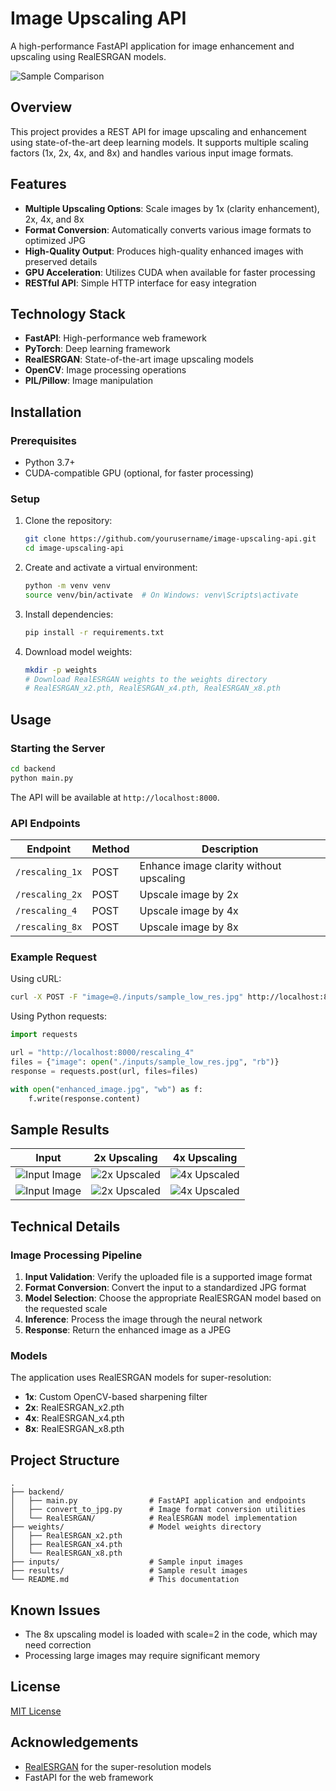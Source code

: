 # Image Upscaling API

A high-performance FastAPI application for image enhancement and upscaling using RealESRGAN models.

![Sample Comparison](./results/comparison.jpg)

## Overview

This project provides a REST API for image upscaling and enhancement using state-of-the-art deep learning models. It supports multiple scaling factors (1x, 2x, 4x, and 8x) and handles various input image formats.

## Features

- **Multiple Upscaling Options**: Scale images by 1x (clarity enhancement), 2x, 4x, and 8x
- **Format Conversion**: Automatically converts various image formats to optimized JPG
- **High-Quality Output**: Produces high-quality enhanced images with preserved details
- **GPU Acceleration**: Utilizes CUDA when available for faster processing
- **RESTful API**: Simple HTTP interface for easy integration

## Technology Stack

- **FastAPI**: High-performance web framework
- **PyTorch**: Deep learning framework
- **RealESRGAN**: State-of-the-art image upscaling models
- **OpenCV**: Image processing operations
- **PIL/Pillow**: Image manipulation

## Installation

### Prerequisites

- Python 3.7+
- CUDA-compatible GPU (optional, for faster processing)

### Setup

1. Clone the repository:
   ```bash
   git clone https://github.com/yourusername/image-upscaling-api.git
   cd image-upscaling-api
   ```

2. Create and activate a virtual environment:
   ```bash
   python -m venv venv
   source venv/bin/activate  # On Windows: venv\Scripts\activate
   ```

3. Install dependencies:
   ```bash
   pip install -r requirements.txt
   ```

4. Download model weights:
   ```bash
   mkdir -p weights
   # Download RealESRGAN weights to the weights directory
   # RealESRGAN_x2.pth, RealESRGAN_x4.pth, RealESRGAN_x8.pth
   ```

## Usage

### Starting the Server

```bash
cd backend
python main.py
```

The API will be available at `http://localhost:8000`.

### API Endpoints

| Endpoint | Method | Description |
|----------|--------|-------------|
| `/rescaling_1x` | POST | Enhance image clarity without upscaling |
| `/rescaling_2x` | POST | Upscale image by 2x |
| `/rescaling_4` | POST | Upscale image by 4x |
| `/rescaling_8x` | POST | Upscale image by 8x |

### Example Request

Using cURL:

```bash
curl -X POST -F "image=@./inputs/sample_low_res.jpg" http://localhost:8000/rescaling_4 --output enhanced_image.jpg
```

Using Python requests:

```python
import requests

url = "http://localhost:8000/rescaling_4"
files = {"image": open("./inputs/sample_low_res.jpg", "rb")}
response = requests.post(url, files=files)

with open("enhanced_image.jpg", "wb") as f:
    f.write(response.content)
```

## Sample Results

| Input | 2x Upscaling | 4x Upscaling |
|-------|--------------|--------------|
| ![Input Image](./inputs/sample1.jpg) | ![2x Upscaled](./results/sample1_2x.jpg) | ![4x Upscaled](./results/sample1_4x.jpg) |
| ![Input Image](./inputs/sample2.jpg) | ![2x Upscaled](./results/sample2_2x.jpg) | ![4x Upscaled](./results/sample2_4x.jpg) |

## Technical Details

### Image Processing Pipeline

1. **Input Validation**: Verify the uploaded file is a supported image format
2. **Format Conversion**: Convert the input to a standardized JPG format
3. **Model Selection**: Choose the appropriate RealESRGAN model based on the requested scale
4. **Inference**: Process the image through the neural network
5. **Response**: Return the enhanced image as a JPEG

### Models

The application uses RealESRGAN models for super-resolution:

- **1x**: Custom OpenCV-based sharpening filter
- **2x**: RealESRGAN_x2.pth
- **4x**: RealESRGAN_x4.pth
- **8x**: RealESRGAN_x8.pth

## Project Structure

```
.
├── backend/
│   ├── main.py                # FastAPI application and endpoints
│   ├── convert_to_jpg.py      # Image format conversion utilities
│   └── RealESRGAN/            # RealESRGAN model implementation
├── weights/                   # Model weights directory
│   ├── RealESRGAN_x2.pth
│   ├── RealESRGAN_x4.pth
│   └── RealESRGAN_x8.pth
├── inputs/                    # Sample input images
├── results/                   # Sample result images
└── README.md                  # This documentation
```

## Known Issues

- The 8x upscaling model is loaded with scale=2 in the code, which may need correction
- Processing large images may require significant memory

## License

[MIT License](LICENSE)

## Acknowledgements

- [RealESRGAN](https://github.com/xinntao/Real-ESRGAN) for the super-resolution models
- FastAPI for the web framework
